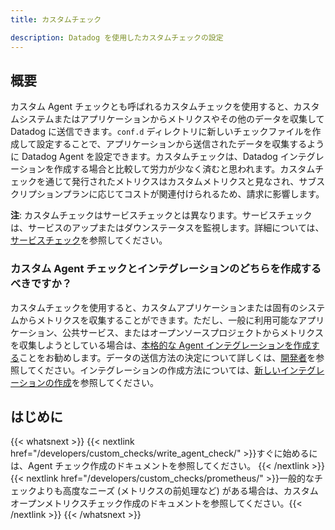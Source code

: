 ```yaml
---
title: カスタムチェック

description: Datadog を使用したカスタムチェックの設定
---
```

## 概要

カスタム Agent チェックとも呼ばれるカスタムチェックを使用すると、カスタムシステムまたはアプリケーションからメトリクスやその他のデータを収集して Datadog に送信できます。`conf.d` ディレクトリに新しいチェックファイルを作成して設定することで、アプリケーションから送信されたデータを収集するように Datadog Agent を設定できます。カスタムチェックは、Datadog インテグレーションを作成する場合と比較して労力が少なく済むと思われます。カスタムチェックを通じて発行されたメトリクスはカスタムメトリクスと見なされ、サブスクリプションプランに応じてコストが関連付けられるため、請求に影響します。

**注**: カスタムチェックはサービスチェックとは異なります。サービスチェックは、サービスのアップまたはダウンステータスを監視します。詳細については、[サービスチェック][1]を参照してください。

### カスタム Agent チェックとインテグレーションのどちらを作成するべきですか？

カスタムチェックを使用すると、カスタムアプリケーションまたは固有のシステムからメトリクスを収集することができます。ただし、一般に利用可能なアプリケーション、公共サービス、またはオープンソースプロジェクトからメトリクスを収集しようとしている場合は、[本格的な Agent インテグレーションを作成する][2]ことをお勧めします。データの送信方法の決定について詳しくは、[開発者][3]を参照してください。インテグレーションの作成方法については、[新しいインテグレーションの作成][2]を参照してください。

## はじめに

{{< whatsnext >}}
    {{< nextlink href="/developers/custom_checks/write_agent_check/" >}}すぐに始めるには、Agent チェック作成のドキュメントを参照してください。 {{< /nextlink >}}
    {{< nextlink href="/developers/custom_checks/prometheus/" >}}一般的なチェックよりも高度なニーズ (メトリクスの前処理など) がある場合は、カスタムオープンメトリクスチェック作成のドキュメントを参照してください。{{< /nextlink >}}
{{< /whatsnext >}}

[1]: /ja/developers/service_checks/
[2]: /ja/developers/integrations/new_check_howto/
[3]: /ja/developers/
